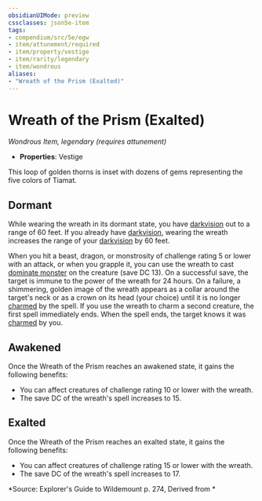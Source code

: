 ```yaml
---
obsidianUIMode: preview
cssclasses: json5e-item
tags:
- compendium/src/5e/egw
- item/attunement/required
- item/property/vestige
- item/rarity/legendary
- item/wondrous
aliases: 
- "Wreath of the Prism (Exalted)"
---
```

# Wreath of the Prism (Exalted)
*Wondrous Item, legendary (requires attunement)*  

- **Properties**: Vestige

This loop of golden thorns is inset with dozens of gems representing the five colors of Tiamat.

## Dormant

While wearing the wreath in its dormant state, you have [darkvision](/compendium/rules/senses.md#darkvision) out to a range of 60 feet. If you already have [darkvision](/compendium/rules/senses.md#darkvision), wearing the wreath increases the range of your [darkvision](/compendium/rules/senses.md#darkvision) by 60 feet.

When you hit a beast, dragon, or monstrosity of challenge rating 5 or lower with an attack, or when you grapple it, you can use the wreath to cast [dominate monster](/compendium/spells/dominate-monster.md) on the creature (save DC 13). On a successful save, the target is immune to the power of the wreath for 24 hours. On a failure, a shimmering, golden image of the wreath appears as a collar around the target's neck or as a crown on its head (your choice) until it is no longer [charmed](2.%20GM%20Tools/Misc%20DND%20Handbook/compendium/rules/conditions.md#charmed) by the spell. If you use the wreath to charm a second creature, the first spell immediately ends. When the spell ends, the target knows it was [charmed](2.%20GM%20Tools/Misc%20DND%20Handbook/compendium/rules/conditions.md#charmed) by you.

## Awakened

Once the Wreath of the Prism reaches an awakened state, it gains the following benefits:

- You can affect creatures of challenge rating 10 or lower with the wreath.  
- The save DC of the wreath's spell increases to 15.  

## Exalted

Once the Wreath of the Prism reaches an exalted state, it gains the following benefits:

- You can affect creatures of challenge rating 15 or lower with the wreath.  
- The save DC of the wreath's spell increases to 17.  

*Source: Explorer's Guide to Wildemount p. 274, Derived from *